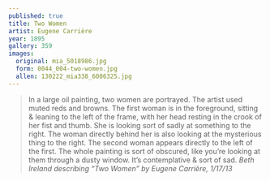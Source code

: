 ```yaml
---
published: true
title: Two Women
artist: Eugene Carrière
year: 1895
gallery: 359
images:
  original: mia_5018986.jpg
  form: 0044_004-two-women.jpg
  allen: 130222_mia338_6006325.jpg
---
```


> In a large oil painting, two women are portrayed. The artist used muted
> reds and browns. The first woman is in the foreground, sitting &
> leaning to the left of the frame, with her head resting in the crook of
> her fist and thumb. She is looking sort of sadly at something to the
> right. The woman directly behind her is also looking at the mysterious
> thing to the right. The second woman appears directly to the left of
> the first. The whole painting is sort of obscured, like you’re looking
> at them through a dusty window. It’s contemplative & sort of sad.
> <cite>Beth Ireland describing “Two Women” by Eugene Carrière, 1/17/13</cite>
